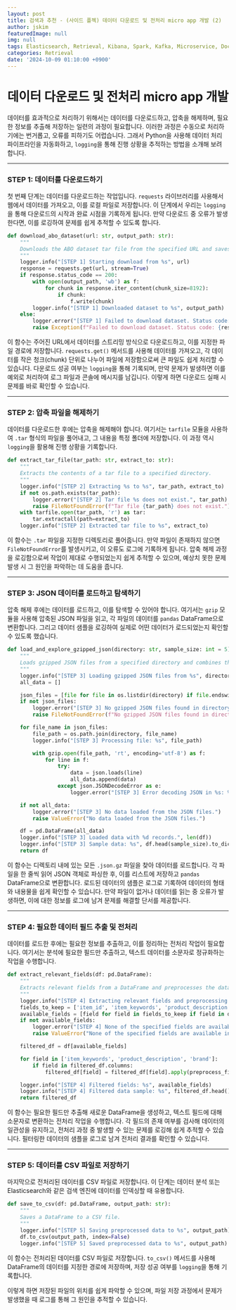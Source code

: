```yaml
---
layout: post
title: 검색과 추천 - (사이드 플젝) 데이터 다운로드 및 전처리 micro app 개발 (2)
author: jskim
featuredImage: null
img: null
tags: Elasticsearch, Retrieval, Kibana, Spark, Kafka, Microservice, Docker, Recommendation system, Search Engine, Side project, VectorDB
categories: Retrieval
date: '2024-10-09 01:10:00 +0900'
---
```


# 데이터 다운로드 및 전처리 micro app 개발

데이터를 효과적으로 처리하기 위해서는 데이터를 다운로드하고, 압축을 해제하며, 필요한 정보를 추출해 저장하는 일련의 과정이 필요합니다. 이러한 과정은 수동으로 처리하기에는 번거롭고, 오류를 피하기도 어렵습니다. 그래서 Python을 사용해 데이터 처리 파이프라인을 자동화하고, `logging`을 통해 진행 상황을 추적하는 방법을 소개해 보려 합니다.

---

### **STEP 1: 데이터를 다운로드하기**

첫 번째 단계는 데이터를 다운로드하는 작업입니다. `requests` 라이브러리를 사용해서 웹에서 데이터를 가져오고, 이를 로컬 파일로 저장합니다. 이 단계에서 우리는 `logging`을 통해 다운로드의 시작과 완료 시점을 기록하게 됩니다. 만약 다운로드 중 오류가 발생한다면, 이를 로깅하여 문제를 쉽게 추적할 수 있도록 합니다.

```python
def download_abo_dataset(url: str, output_path: str):
    """
    Downloads the ABO dataset tar file from the specified URL and saves it to the given output path.
    """
    logger.info("[STEP 1] Starting download from %s", url)
    response = requests.get(url, stream=True)
    if response.status_code == 200:
        with open(output_path, 'wb') as f:
            for chunk in response.iter_content(chunk_size=8192):
                if chunk:
                    f.write(chunk)
        logger.info("[STEP 1] Downloaded dataset to %s", output_path)
    else:
        logger.error("[STEP 1] Failed to download dataset. Status code: %s", response.status_code)
        raise Exception(f"Failed to download dataset. Status code: {response.status_code}")
```

이 함수는 주어진 URL에서 데이터를 스트리밍 방식으로 다운로드하고, 이를 지정한 파일 경로에 저장합니다. `requests.get()` 메서드를 사용해 데이터를 가져오고, 각 데이터를 작은 청크(chunk) 단위로 나누어 파일에 저장함으로써 큰 파일도 쉽게 처리할 수 있습니다. 다운로드 성공 여부는 `logging`을 통해 기록되며, 만약 문제가 발생하면 이를 예외로 처리하여 로그 파일과 콘솔에 메시지를 남깁니다. 이렇게 하면 다운로드 실패 시 문제를 바로 확인할 수 있습니다.

---

### **STEP 2: 압축 파일을 해제하기**

데이터를 다운로드한 후에는 압축을 해제해야 합니다. 여기서는 `tarfile` 모듈을 사용하여 `.tar` 형식의 파일을 풀어내고, 그 내용을 특정 폴더에 저장합니다. 이 과정 역시 `logging`을 활용해 진행 상황을 기록합니다.

```python
def extract_tar_file(tar_path: str, extract_to: str):
    """
    Extracts the contents of a tar file to a specified directory.
    """
    logger.info("[STEP 2] Extracting %s to %s", tar_path, extract_to)
    if not os.path.exists(tar_path):
        logger.error("[STEP 2] Tar file %s does not exist.", tar_path)
        raise FileNotFoundError(f"Tar file {tar_path} does not exist.")
    with tarfile.open(tar_path, 'r') as tar:
        tar.extractall(path=extract_to)
    logger.info("[STEP 2] Extracted tar file to %s", extract_to)
```

이 함수는 `.tar` 파일을 지정한 디렉토리로 풀어줍니다. 만약 파일이 존재하지 않으면 `FileNotFoundError`를 발생시키고, 이 오류도 로그에 기록하게 됩니다. 압축 해제 과정을 로깅함으로써 작업이 제대로 수행되었는지 쉽게 추적할 수 있으며, 예상치 못한 문제 발생 시 그 원인을 파악하는 데 도움을 줍니다.

---

### **STEP 3: JSON 데이터를 로드하고 탐색하기**

압축 해제 후에는 데이터를 로드하고, 이를 탐색할 수 있어야 합니다. 여기서는 `gzip` 모듈을 사용해 압축된 JSON 파일을 읽고, 각 파일의 데이터를 `pandas` DataFrame으로 변환합니다. 그리고 데이터 샘플을 로깅하여 실제로 어떤 데이터가 로드되었는지 확인할 수 있도록 했습니다.

```python
def load_and_explore_gzipped_json(directory: str, sample_size: int = 5):
    """
    Loads gzipped JSON files from a specified directory and combines them into a DataFrame.
    """
    logger.info("[STEP 3] Loading gzipped JSON files from %s", directory)
    all_data = []

    json_files = [file for file in os.listdir(directory) if file.endswith('.json.gz')]
    if not json_files:
        logger.error("[STEP 3] No gzipped JSON files found in directory %s", directory)
        raise FileNotFoundError(f"No gzipped JSON files found in directory {directory}")

    for file_name in json_files:
        file_path = os.path.join(directory, file_name)
        logger.info("[STEP 3] Processing file: %s", file_path)

        with gzip.open(file_path, 'rt', encoding='utf-8') as f:
            for line in f:
                try:
                    data = json.loads(line)
                    all_data.append(data)
                except json.JSONDecodeError as e:
                    logger.error("[STEP 3] Error decoding JSON in %s: %s", file_path, e)

    if not all_data:
        logger.error("[STEP 3] No data loaded from the JSON files.")
        raise ValueError("No data loaded from the JSON files.")

    df = pd.DataFrame(all_data)
    logger.info("[STEP 3] Loaded data with %d records.", len(df))
    logger.info("[STEP 3] Sample data: %s", df.head(sample_size).to_dict(orient='records'))
    return df
```

이 함수는 디렉토리 내에 있는 모든 `.json.gz` 파일을 찾아 데이터를 로드합니다. 각 파일을 한 줄씩 읽어 JSON 객체로 파싱한 후, 이를 리스트에 저장하고 `pandas` DataFrame으로 변환합니다. 로드된 데이터의 샘플은 로그로 기록하여 데이터의 형태와 내용물을 쉽게 확인할 수 있습니다. 만약 파일이 없거나 데이터를 읽는 중 오류가 발생하면, 이에 대한 정보를 로그에 남겨 문제를 해결할 단서를 제공합니다.

---

### **STEP 4: 필요한 데이터 필드 추출 및 전처리**

데이터를 로드한 후에는 필요한 정보를 추출하고, 이를 정리하는 전처리 작업이 필요합니다. 여기서는 분석에 필요한 필드만 추출하고, 텍스트 데이터를 소문자로 정규화하는 작업을 수행합니다.

```python
def extract_relevant_fields(df: pd.DataFrame):
    """
    Extracts relevant fields from a DataFrame and preprocesses the data.
    """
    logger.info("[STEP 4] Extracting relevant fields and preprocessing data.")
    fields_to_keep = ['item_id', 'item_keywords', 'product_description', 'product_type', 'brand']
    available_fields = [field for field in fields_to_keep if field in df.columns]
    if not available_fields:
        logger.error("[STEP 4] None of the specified fields are available in the DataFrame.")
        raise ValueError("None of the specified fields are available in the DataFrame.")

    filtered_df = df[available_fields]

    for field in ['item_keywords', 'product_description', 'brand']:
        if field in filtered_df.columns:
            filtered_df[field] = filtered_df[field].apply(preprocess_field)

    logger.info("[STEP 4] Filtered fields: %s", available_fields)
    logger.info("[STEP 4] Filtered data sample: %s", filtered_df.head().to_dict(orient='records'))
    return filtered_df
```

이 함수는 필요한 필드만 추출해 새로운 DataFrame을 생성하고, 텍스트 필드에 대해 소문자로 변환하는 전처리 작업을 수행합니다. 각 필드의 존재 여부를 검사해 데이터의 일관성을 유지하고, 전처리 과정 중 발생할 수 있는 문제를 로깅해 쉽게 추적할 수 있습니다. 필터링한 데이터의 샘플을 로그로 남겨 전처리 결과를 확인할 수 있습니다.

---

### **STEP 5: 데이터를 CSV 파일로 저장하기**

마지막으로 전처리된 데이터를 CSV 파일로 저장합니다. 이 단계는 데이터 분석 또는 Elasticsearch와 같은 검색 엔진에 데이터를 인덱싱할 때 유용합니다.

```python
def save_to_csv(df: pd.DataFrame, output_path: str):
    """
    Saves a DataFrame to a CSV file.
    """
    logger.info("[STEP 5] Saving preprocessed data to %s", output_path)
    df.to_csv(output_path, index=False)
    logger.info("[STEP 5] Saved preprocessed data to %s", output_path)
```

이 함수는 전처리된 데이터를 CSV 파일로 저장합니다. `to_csv()` 메서드를 사용해 DataFrame의 데이터를 지정한 경로에 저장하며, 저장 성공 여부를 `logging`을 통해 기록합니다.

이렇게 하면 저장된 파일의 위치를 쉽게 파악할 수 있으며, 파일 저장 과정에서 문제가 발생했을 때 로그를 통해 그 원인을 추적할 수 있습니다.